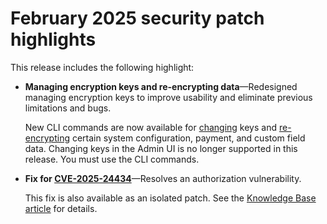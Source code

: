 # February 2025 security patch highlights

This release includes the following highlight:

* **Managing encryption keys and re-encrypting data**—Redesigned managing encryption keys to improve usability and eliminate previous limitations and bugs.<!-- AC-12679 -->

  New CLI commands are now available for [changing](https://experienceleague.adobe.com/en/docs/commerce-admin/systems/security/encryption-key) keys and [re-encrypting](https://developer.adobe.com/commerce/php/development/security/data-encryption/) certain system configuration, payment, and custom field data. Changing keys in the Admin UI is no longer supported in this release. You must use the CLI commands.

* **Fix for [CVE-2025-24434](https://nvd.nist.gov/vuln/detail/CVE-2025-24434)**—Resolves an authorization vulnerability.

  This fix is also available as an isolated patch. See the [Knowledge Base article](https://experienceleague.adobe.com/en/docs/commerce-knowledge-base/kb/troubleshooting/known-issues-patches-attached/security-update-available-for-adobe-commerce-apsb25-08) for details.<!-- AC-12755 -->
